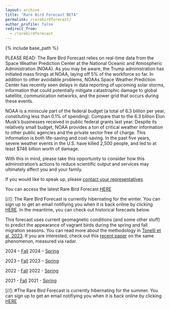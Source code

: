 ```yaml
---
layout: archive
title: "Rare Bird Forecast BETA"
permalink: /rarebirdforecast/
author_profile: false
redirect_from:
  - /rarebirdforecast
---
```


{% include base_path %}

PLEASE READ: The Rare Bird Forecast relies on real-time data from the Space Weather Prediction Center at the National Oceanic and Atmospheric Administration (NOAA). As you may be aware, the Trump administration has initiated mass firings at NOAA, laying off 5% of the workforce so far. In addition to other avoidable problems, NOAAs Space Weather Prediction Center has recently seen delays in data reporting of upcoming solar storms, information that could potentially mitigate catastrophic damage to global satellite, communication networks, and the power grid that occurs during these events. 

NOAA is a miniscule part of the federal budget (a total of 6.3 billion per year, constituting less than 0.1% of spending). Compare that to the 6.3 billion Elon Musk’s businesses received in public federal grants last year. Despite its relatively small budget, NOAA provides a ton of critical weather information to other public agencies and the private sector free of charge. This information is both life-saving and cost-saving. In the past five years, severe weather events in the U.S. have killed 2,500 people, and led to at least $746 billion worth of damage.

With this in mind, please take this opportunity to consider how this administration’s actions to reduce scientific output and services may ultimately affect you and your family.

If you would like to speak up, please [contact your representatives](https://www.usa.gov/elected-officials)


You can access the latest Rare Bird Forecast [HERE](http://bentonelli.github.io/vagr_db.html)

[//]: The Rare Bird Forecast is currently hibernating for the winter. You can sign up to get an email notifiying you when it is back online by clicking [HERE](https://forms.gle/ydVA9uBCN3M1idFW9). In the meantime, you can check out historical forecasts below.

This forecast uses current geomagnetic conditions (and some other stuff) to predict the appearance of vagrant birds during the spring and fall migration seasons. You can read more about the methodology in [Tonelli et al, 2023](https://www.nature.com/articles/s41598-022-26586-0). If you are interested, check out this [recent paper](https://www.pnas.org/doi/10.1073/pnas.2306317120) on the same phenomenon, measured via radar.

2024 – [Fall](http://bentonelli.github.io/vagr_historical_f_24.html)
2024 – [Spring](http://bentonelli.github.io/vagr_historical_s_24.html)

2023 – [Fall](http://bentonelli.github.io/vagr_historical_f_23.html)
2023 – [Spring](http://bentonelli.github.io/vagr_historical_s_23.html)

2022 - [Fall](http://bentonelli.github.io/vagr_historical_f_22.html)
2022 - [Spring](http://bentonelli.github.io/vagr_historical_s_22.html)

2021 - [Fall](http://bentonelli.github.io/vagr_historical_f_21.html)
2021 - [Spring](http://bentonelli.github.io/vagr_historical_s_21.html)

[//]: #The Rare Bird Forecast is currently hibernating for the summer. You can sign up to get an email notifiying you when it is back online by clicking [HERE](https://forms.gle/ydVA9uBCN3M1idFW9)

